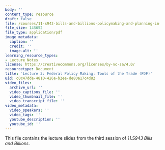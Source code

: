 ```yaml
---
body: ''
content_type: resource
draft: false
file: /courses/11-s943-bills-and-billions-policymaking-and-planning-in-an-era-of-transformation-in-us-cities-and-states-spring-2023/mit11_s943_s23_lec03.pdf
file_size: 148652
file_type: application/pdf
image_metadata:
  caption: ''
  credit: ''
  image-alt: ''
learning_resource_types:
- Lecture Notes
license: https://creativecommons.org/licenses/by-nc-sa/4.0/
resourcetype: Document
title: 'Lecture 3: Federal Policy Making: Tools of the Trade (PDF)'
uid: c0c47dde-4810-426a-b2ee-de80a17c4d82
video_files:
  archive_url: ''
  video_captions_file: ''
  video_thumbnail_file: ''
  video_transcript_file: ''
video_metadata:
  video_speakers: ''
  video_tags: ''
  youtube_description: ''
  youtube_id: ''
---
```

This file contains the lecture slides from the third session of *11.S943 Bills and Billions*.